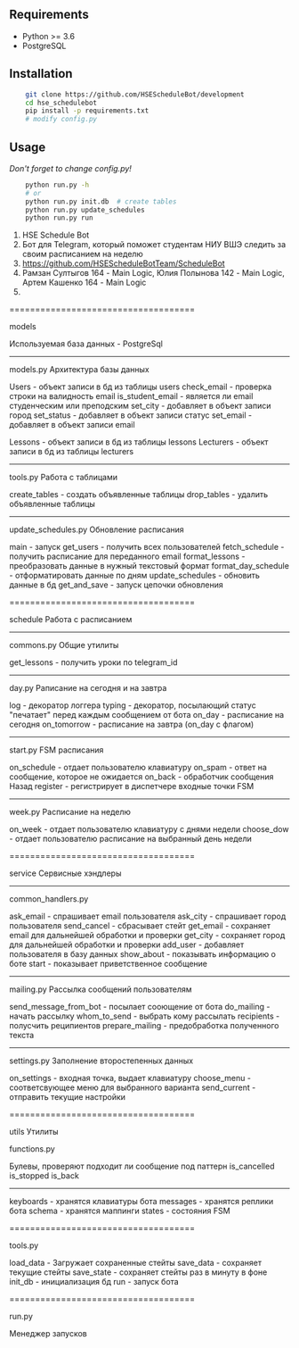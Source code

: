 
## Requirements
* Python >= 3.6
* PostgreSQL

## Installation
```bash
    git clone https://github.com/HSEScheduleBot/development
    cd hse_schedulebot
    pip install -p requirements.txt
    # modify config.py

```

## Usage
*Don't forget to change config.py!*

```bash
    python run.py -h
    # or
    python run.py init.db  # create tables
    python run.py update_schedules
    python run.py run
```




1) HSE Schedule Bot
2) Бот для Telegram, который поможет студентам НИУ ВШЭ следить за своим расписанием на неделю
3) https://github.com/HSEScheduleBotTeam/ScheduleBot
4) Рамзан Султыгов 164 - Main Logic, Юлия Полынова 142 - Main Logic, Артем Кашенко 164 - Main Logic
5)

====================================

models

Используемая база данных - PostgreSql

------------------------------------
models.py
Архитектура базы данных

Users - объект записи в бд из таблицы users
    check_email - проверка строки на валидность email
    is_student_email - является ли email студенческим или преподским
    set_city - добавляет в объект записи город
    set_status - добавляет в объект записи статус
    set_email - добавляет в объект записи email

Lessons - объект записи в бд из таблицы lessons
Lecturers - объект записи в бд из таблицы lecturers

------------------------------------

tools.py
Работа с таблицами 

create_tables - создать объявленные таблицы
drop_tables - удалить объявленные таблицы

------------------------------------

update_schedules.py
Обновление расписания

main - запуск
get_users - получить всех пользователей
fetch_schedule - получить расписание для переданного email
format_lessons - преобразовать данные в нужный текстовый формат
format_day_schedule - отформатировать данные по дням
update_schedules - обновить данные в бд
get_and_save - запуск цепочки обновления


====================================


schedule
Работа с расписанием

------------------------------------

commons.py
Общие утилиты

get_lessons - получить уроки по telegram_id

------------------------------------

day.py
Раписание на сегодня и на завтра

log - декоратор логгера
typing - декоратор, посылающий статус "печатает" перед каждым сообщением от бота
on_day - расписание на сегодня
on_tomorrow - расписание на завтра (on_day с флагом)

------------------------------------

start.py
FSM расписания

on_schedule - отдает пользователю клавиатуру 
on_spam - ответ на сообщение, которое не ожидается
on_back - обработчик сообщения Назад
register - регистрирует в диспетчере входные точки FSM

------------------------------------

week.py
Расписание на неделю

on_week - отдает пользователю клавиатуру с днями недели
choose_dow - отдает пользователю расписание на выбранный день недели

====================================

service
Сервисные хэндлеры

------------------------------------
common_handlers.py

ask_email - спрашивает email пользователя
ask_city - спрашивает город пользователя
send_cancel - сбрасывает стейт
get_email - сохраняет email для дальнейшей обработки и проверки
get_city - сохраняет город для дальнейшей обработки и проверки
add_user - добавляет пользователя в базу данных
show_about - показывать информацию о боте
start - показывает приветственное сообщение

------------------------------------

mailing.py
Рассылка сообщений пользователям

send_message_from_bot - посылает сооющение от бота
do_mailing - начать рассылку
whom_to_send - выбрать кому рассылать
recipients - полусчить реципиентов
prepare_mailing - предобработка полученного текста

------------------------------------

settings.py
Заполнение второстепенных данных

on_settings - входная точка, выдает клавиатуру
choose_menu - соответсвующее меню для выбранного варианта
send_current - отправить текущие настройки


====================================

utils
Утилиты

functions.py

Булевы, проверяют подходит ли сообщение под паттерн
is_cancelled
is_stopped
is_back 

------------------------------------

keyboards - хранятся клавиатуры бота
messages - хранятся реплики бота
schema - хранятся маппинги
states - состояния FSM

====================================

tools.py

load_data - Загружает сохраненные стейты
save_data - сохраняет текущие стейты
save_state - сохраняет стейты раз в минуту в фоне
init_db - инициализация бд
run - запуск бота

====================================

run.py

Менеджер запусков
